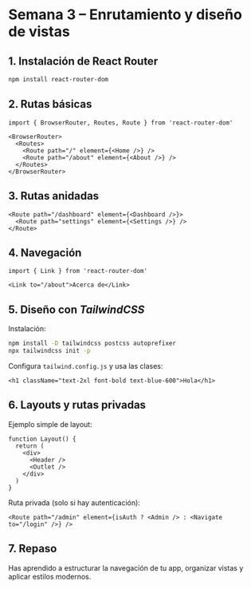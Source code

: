 # Semana 3 – Enrutamiento y diseño de vistas

## 1. Instalación de React Router

```bash
npm install react-router-dom
```

## 2. Rutas básicas

```tsx
import { BrowserRouter, Routes, Route } from 'react-router-dom'

<BrowserRouter>
  <Routes>
    <Route path="/" element={<Home />} />
    <Route path="/about" element={<About />} />
  </Routes>
</BrowserRouter>
```

## 3. Rutas anidadas

```tsx
<Route path="/dashboard" element={<Dashboard />}>
  <Route path="settings" element={<Settings />} />
</Route>
```

## 4. Navegación

```tsx
import { Link } from 'react-router-dom'

<Link to="/about">Acerca de</Link>
```

## 5. Diseño con *TailwindCSS*

Instalación:

```bash
npm install -D tailwindcss postcss autoprefixer
npx tailwindcss init -p
```

Configura `tailwind.config.js` y usa las clases:

```tsx
<h1 className="text-2xl font-bold text-blue-600">Hola</h1>
```

## 6. Layouts y rutas privadas

Ejemplo simple de layout:

```tsx
function Layout() {
  return (
    <div>
      <Header />
      <Outlet />
    </div>
  )
}
```

Ruta privada (solo si hay autenticación):

```tsx
<Route path="/admin" element={isAuth ? <Admin /> : <Navigate to="/login" />} />
```

## 7. Repaso

Has aprendido a estructurar la navegación de tu app, organizar vistas y aplicar estilos modernos.